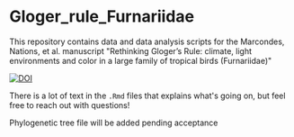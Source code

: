 # Gloger_rule_Furnariidae

This repository contains data and data analysis scripts for the Marcondes, Nations, et al. manuscript "Rethinking Gloger’s Rule: climate, light environments and color in a large family of tropical birds (Furnariidae)"



[![DOI](https://zenodo.org/badge/249482943.svg)](https://zenodo.org/badge/latestdoi/249482943)



There is a lot of text in the `.Rmd` files that explains what's going on, but feel free to reach out with questions!

Phylogenetic tree file will be added pending acceptance

<!-- Stargazers over time-->

<!--[![Stargazers over time](https://starchart.cc/jonnations/Gloger_rule_Furnariidae.svg)](https://starchart.cc/Gloger_rule_Furnariidae)-->

